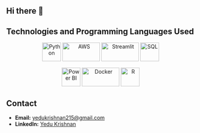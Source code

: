 ## Hi there 👋

## Technologies and Programming Languages Used

<p align="center">
  <img src="https://upload.wikimedia.org/wikipedia/commons/c/c3/Python-logo-notext.svg" alt="Python" width="50" height="50">
  <img src="https://upload.wikimedia.org/wikipedia/commons/9/93/Amazon_Web_Services_Logo.svg" alt="AWS" width="100" height="50">
  <img src="https://streamlit.io/images/brand/streamlit-logo-primary-colormark-darktext.png" alt="Streamlit" width="100" height="50">
  <img src="https://upload.wikimedia.org/wikipedia/commons/8/87/Sql_data_base_with_logo.png" alt="SQL" width="50" height="50">
</p>
<p align="center">
  <img src="https://upload.wikimedia.org/wikipedia/commons/c/cf/New_Power_BI_Logo.svg" alt="Power BI" width="50" height="50">
  <img src="https://www.docker.com/wp-content/uploads/2022/03/Moby-logo.png" alt="Docker" width="100" height="50">
  <img src="https://www.r-project.org/Rlogo.png" alt="R" width="50" height="50">
</p>

## Contact
- **Email:** yedukrishnan215@gmail.com
- **LinkedIn:** [Yedu Krishnan](https://www.linkedin.com/in/yedu-krishnan215/)

